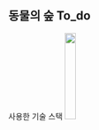 ## 동물의 숲 To_do

사용한 기술 스택 
<img src = "https://www.dahiweb.com/wp-content/uploads/2015/09/html5.jpg" width = "20%" height = "20%" >
